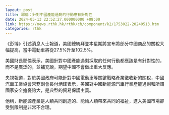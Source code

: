 ```yaml
---
layout: post
title: 耶倫：針對中國產能過剩的行動應有針對性
date: 2024-05-13 22:52:27.000000000 +08:00
link: https://news.rthk.hk/rthk/ch/component/k2/1753022-20240513.htm
categories: rthk
---
```


《彭博》引述消息人士報道，美國總統拜登本星期將宣布將部分中國商品的關稅大幅提高，當中電動車將從27.5%升至102.5%。

美國財長耶倫表示，美國針對中國產能過剩採取的任何行動都應該是有針對性的，而不是廣泛的，並補充說，期望中國不會做出重大反應。

央視報道，對於美國政府可能針對中國電動車等關鍵戰略產業徵收新的關稅，中國汽車工業協會常務副會長付炳鋒表示，美國對中國新能源汽車行業產能過剩和所謂國家安全擔憂誇大，是典型的貿易保護主義。

他稱，新能源產業是人類共同創造的、能給人類帶來共同的福祉，進入美國市場卻受到限制是非常不合理。
